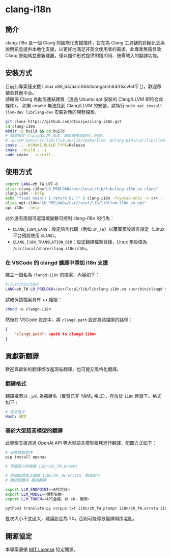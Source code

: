 # clang-i18n

## 簡介

clang-i18n 是一個 Clang 的國際化支援插件，旨在為 Clang 工具鏈的診斷訊息與說明訊息提供本地化支援，以更好地滿足非英文使用者的需求。此專案無需修改 Clang 原始碼並重新建置，僅以插件形式提供即插即用、按需載入的翻譯功能。

## 安裝方式

目前此專案僅支援 Linux x86_64/aarch64/loongarch64/riscv64平台，歡迎移植至其他平台。  
請確保 Clang 為動態連結建置（透過 Ubuntu apt 安裝的 Clang/LLVM 即符合此條件）。
如果 cmake 無法找到 Clang/LLVM 的安裝，請執行 `sudo apt install llvm-dev libclang-dev` 安裝對應的開發檔案。

```bash
git clone https://github.com/dtcxzyw/clang-i18n.git
cd clang-i18n
mkdir -p build && cd build
# 如需指定 Clang/LLVM 版本，請新增搜尋路徑，例如：
# -DLLVM_DIR=/usr/lib/llvm-20/lib/cmake/llvm -DClang_DIR=/usr/lib/llvm-20/lib/cmake/clang
cmake .. -DCMAKE_BUILD_TYPE=Release
cmake --build . -j
sudo cmake --install .
```

## 使用方式

```bash
export LANG=zh_TW.UTF-8
alias clang-i18n="LD_PRELOAD=/usr/local/lib/libclang-i18n.so clang"
clang-i18n --help
echo "float main() { return 0; }" | clang-i18n -fsyntax-only -x c++ -
alias opt-i18n="LD_PRELOAD=/usr/local/lib/libllvm-i18n.so opt"
opt-i18n --help
```

此外還有兩個可選環境變數可控制 clang-i18n 的行為：
- `CLANG_I18N_LANG`：設定語言代碼（例如 `zh_TW`）以覆蓋預設語言設定（Linux 平台預設使用 `$LANG`）。
- `CLANG_I18N_TRANSLATION_DIR`：設定翻譯檔案目錄，Linux 預設值為 `/usr/local/share/clang-i18n/i18n`。

### 在 VSCode 的 clangd 擴展中添加 i18n 支援
建立一個名為 `clangd-i18n` 的檔案，內容如下：

```bash
#!/usr/bin/bash
LANG=zh_TW LD_PRELOAD=/usr/local/lib/libclang-i18n.so /usr/bin/clangd $@
```
請確保該檔案具有 +x 權限：

```bash
chmod +x clangd-i18n
```
然後在 VSCode 設定中，將 `clangd.path` 設定為該檔案的路徑：

```json
{
    "clangd.path": <path to clangd-i18n>
}
```

## 貢獻新翻譯

歡迎貢獻新的翻譯或改進現有翻譯，也可提交風格化翻譯。

### 翻譯格式
翻譯檔案以 `.yml` 為擴展名（實質已非 YAML 格式），存放於 `i18n` 目錄下。格式如下：

```yaml
# 英文原文
Hash: 譯文
```

### 基於大型語言模型的翻譯
此專案支援透過 OpenAI API 等大型語言模型服務進行翻譯，配置方式如下：

```bash
# 安裝依賴套件
pip install openai

# 準備提示詞檔案 i18n/zh_TW.prompt

# 準備錯誤修正檔案 i18n/zh_TW.errata，格式如下
# 錯誤關鍵字 錯誤翻譯

export LLM_ENDPOINT=<API位址>
export LLM_MODEL=<模型名稱>
export LLM_TOKEN=<API金鑰，以 sk- 開頭>

python3 translate.py corpus.txt i18n/zh_TW.prompt i18n/zh_TW.errata i18n/zh_TW.yml <批次大小>
```

批次大小不宜過大，建議設定為 20，否則可能導致翻譯順序混亂。

## 開源協定

本專案遵循 [MIT License](LICENSE) 協定開源。
